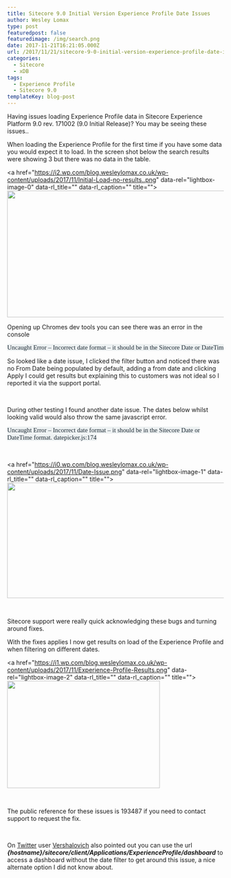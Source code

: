 ```yaml
---
title: Sitecore 9.0 Initial Version Experience Profile Date Issues
author: Wesley Lomax
type: post
featuredpost: false
featuredimage: /img/search.png
date: 2017-11-21T16:21:05.000Z
url: /2017/11/21/sitecore-9-0-initial-version-experience-profile-date-issues/
categories:
  - Sitecore
  - xDB
tags:
  - Experience Profile
  - Sitecore 9.0
templateKey: blog-post
---
```

Having issues loading Experience Profile data in Sitecore Experience Platform 9.0 rev. 171002 (9.0 Initial Release)? You may be seeing these issues..

When loading the Experience Profile for the first time if you have some data you would expect it to load. In the screen shot below the search results were showing 3 but there was no data in the table.

<a href="https://i2.wp.com/blog.wesleylomax.co.uk/wp-content/uploads/2017/11/Initial-Load-no-results..png" data-rel="lightbox-image-0" data-rl\_title="" data-rl\_caption="" title=""><img class="alignnone wp-image-779" src="https://i2.wp.com/blog.wesleylomax.co.uk/wp-content/uploads/2017/11/Initial-Load-no-results..png?resize=640%2C294" alt="" width="640" height="294" srcset="https://i2.wp.com/blog.wesleylomax.co.uk/wp-content/uploads/2017/11/Initial-Load-no-results..png?resize=1024%2C471 1024w, https://i2.wp.com/blog.wesleylomax.co.uk/wp-content/uploads/2017/11/Initial-Load-no-results..png?resize=300%2C138 300w, https://i2.wp.com/blog.wesleylomax.co.uk/wp-content/uploads/2017/11/Initial-Load-no-results..png?resize=768%2C353 768w, https://i2.wp.com/blog.wesleylomax.co.uk/wp-content/uploads/2017/11/Initial-Load-no-results..png?w=1280 1280w, https://i2.wp.com/blog.wesleylomax.co.uk/wp-content/uploads/2017/11/Initial-Load-no-results..png?w=1920 1920w" sizes="(max-width: 640px) 100vw, 640px" data-recalc-dims="1" /></a>

Opening up Chromes dev tools you can see there was an error in the console

<pre style="margin: 0in; font-family: Calibri; font-size: 11.0pt; color: #1c2933;"><span style="background: #EDF1F2;">Uncaught Error – Incorrect date format – it should be in the Sitecore Date or DateTime format. datepicker.js:174 </span></pre>

So looked like a date issue, I clicked the filter button and noticed there was no From Date being populated by default, adding a from date and clicking Apply I could get results but explaining this to customers was not ideal so I reported it via the support portal.

&nbsp;

During other testing I found another date issue. The dates below whilst looking valid would also throw the same javascript error.

<p style="margin: 0in; font-family: Calibri; font-size: 11.0pt; color: #1c2933;">
  <span style="background: #EDF1F2;">Uncaught Error – Incorrect date format – it should be in the Sitecore Date or DateTime format. datepicker.js:174</span>
</p>

&nbsp;

<a href="https://i0.wp.com/blog.wesleylomax.co.uk/wp-content/uploads/2017/11/Date-Issue.png" data-rel="lightbox-image-1" data-rl\_title="" data-rl\_caption="" title=""><img class="alignnone wp-image-777" src="https://i0.wp.com/blog.wesleylomax.co.uk/wp-content/uploads/2017/11/Date-Issue.png?resize=561%2C268" alt="" width="561" height="268" srcset="https://i0.wp.com/blog.wesleylomax.co.uk/wp-content/uploads/2017/11/Date-Issue.png?w=651 651w, https://i0.wp.com/blog.wesleylomax.co.uk/wp-content/uploads/2017/11/Date-Issue.png?resize=300%2C143 300w" sizes="(max-width: 561px) 100vw, 561px" data-recalc-dims="1" /></a>

&nbsp;

Sitecore support were really quick acknowledging these bugs and turning around fixes.

With the fixes applies I now get results on load of the Experience Profile and when filtering on different dates.

<a href="https://i1.wp.com/blog.wesleylomax.co.uk/wp-content/uploads/2017/11/Experience-Profile-Results.png" data-rel="lightbox-image-2" data-rl\_title="" data-rl\_caption="" title=""><img class="alignnone wp-image-780" src="https://i1.wp.com/blog.wesleylomax.co.uk/wp-content/uploads/2017/11/Experience-Profile-Results.png?resize=355%2C249" alt="" width="355" height="249" srcset="https://i1.wp.com/blog.wesleylomax.co.uk/wp-content/uploads/2017/11/Experience-Profile-Results.png?w=414 414w, https://i1.wp.com/blog.wesleylomax.co.uk/wp-content/uploads/2017/11/Experience-Profile-Results.png?resize=300%2C210 300w" sizes="(max-width: 355px) 100vw, 355px" data-recalc-dims="1" /></a>

&nbsp;

The public reference for these issues is 193487 if you need to contact support to request the fix.

&nbsp;

On <a href="https://twitter.com/lebeg/status/933250167314272256" target="_blank" rel="noopener">Twitter</a> user <a href="https://twitter.com/lebeg" target="_blank" rel="noopener">Vershalovich</a> also pointed out you can use the url _**{hostname}/sitecore/client/Applications/ExperienceProfile/dashboard**_ to access a dashboard without the date filter to get around this issue, a nice alternate option I did not know about.